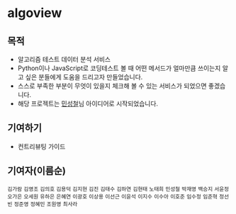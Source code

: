 # algoview

## 목적

- 알고리즘 테스트 데이터 분석 서비스
- Python이나 JavaScript로 코딩테스트 볼 때 어떤 메서드가 얼마만큼 쓰이는지 알고 싶은 분들에게 도움을 드리고자 만들었습니다.
- 스스로 부족한 부분이 무엇이 있을지 체크해 볼 수 있는 서비스가 되었으면 좋겠습니다.
- 해당 프로젝트는 [민성철](https://github.com/AMinSC/frequency_of_use_of_built-in_function)님 아이디어로 시작되었습니다.

## 기여하기

- 컨트리뷰팅 가이드

## 기여자(이름순)

`김가람` `김영조` `김의호` `김용덕` `김지현` `김진` `김태수` `김하연` `김현태` `노태희` `민성철` `박재영` `백승지` `서윤정` `오가은` `오세원` `유하은` `은혜연` `이광호` `이상용` `이선근` `이윤석` `이지수` `이수아` `이호준` `임수정` `임준혁` `정선빈` `정준영` `정혜민` `조원영` `최사라`
